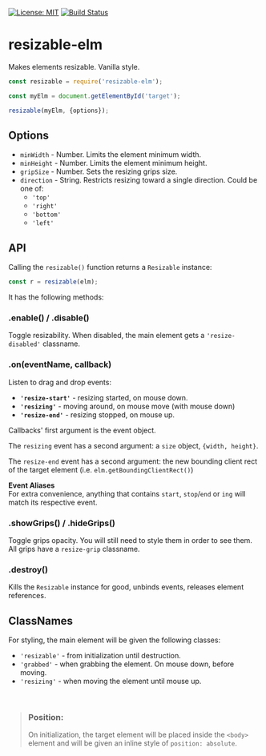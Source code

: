 [![License: MIT](https://img.shields.io/badge/License-MIT-blue.svg)](https://opensource.org/licenses/MIT)
[![Build Status](https://travis-ci.org/taitulism/resizable.svg?branch=develop)](https://travis-ci.org/taitulism/resizable)

resizable-elm
=============
Makes elements resizable. Vanilla style.

```js
const resizable = require('resizable-elm');

const myElm = document.getElementById('target');

resizable(myElm, {options});
```

## Options

* `minWidth` - Number. Limits the element minimum width.
* `minHeight` - Number. Limits the element minimum height.
* `gripSize` - Number. Sets the resizing grips size.
* `direction` - String. Restricts resizing toward a single direction. Could be one of:
    * `'top'`
    * `'right'`
    * `'bottom'`
    * `'left'`

## API
Calling the `resizable()` function returns a `Resizable` instance: 
```js
const r = resizable(elm);
```
It has the following methods:

### **.enable() / .disable()**
Toggle resizability. When disabled, the main element gets a `'resize-disabled'` classname.

### **.on(eventName, callback)**
Listen to drag and drop events:
* **`'resize-start'`** - resizing started, on mouse down.
* **`'resizing'`** - moving around, on mouse move (with mouse down)
* **`'resize-end'`** - resizing stopped, on mouse up.

Callbacks' first argument is the event object.

The `resizing` event has a second argument: a `size` object, `{width, height}`.

The `resize-end` event has a second argument: the new bounding client rect of the target element (i.e. `elm.getBoundingClientRect()`)

**Event Aliases**  
For extra convenience, anything that contains `start`, `stop`/`end` or `ing` will match its respective event.

### **.showGrips() / .hideGrips()**
Toggle grips opacity. You will still need to style them in order to see them.  
All grips have a `resize-grip` classname.

### **.destroy()**
Kills the `Resizable` instance for good, unbinds events, releases element references.

## ClassNames
For styling, the main element will be given the following classes:
* `'resizable'` - from initialization until destruction.
* `'grabbed'` - when grabbing the element. On mouse down, before moving.
* `'resizing'` - when moving the element until mouse up.

&nbsp;

>### Position:
>On initialization, the target element will be placed inside the `<body>` element and will be given an inline style of `position: absolute`.
